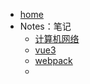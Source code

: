 * [home](README)
* Notes：笔记
  * [计算机网络](notes/computer-network)
  * [vue3](notes/vue3)
  * [webpack](notes/webpack)
  * 

